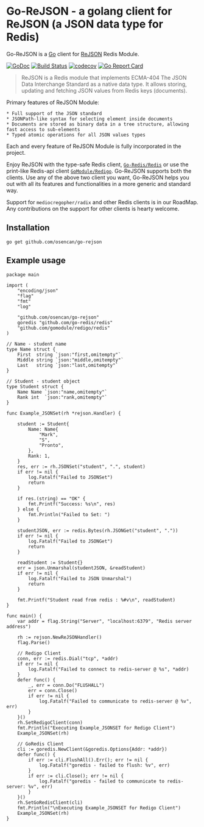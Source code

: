 # Go-ReJSON - a golang client for ReJSON (a JSON data type for Redis)
Go-ReJSON is a [Go](https://golang.org/) client for [ReJSON](https://github.com/RedisLabsModules/rejson) Redis Module. 

[![GoDoc](https://godoc.org/github.com/osencan/go-rejson?status.svg)](https://godoc.org/github.com/osencan/go-rejson)
[![Build Status](https://travis-ci.org/nitishm/go-rejson.svg?branch=master)](https://travis-ci.org/nitishm/go-rejson)
[![codecov](https://coveralls.io/repos/github/nitishm/go-rejson/badge.svg?branch=master)](https://coveralls.io/github/nitishm/go-rejson?branch=master)
[![Go Report Card](https://goreportcard.com/badge/github.com/osencan/go-rejson)](https://goreportcard.com/report/github.com/osencan/go-rejson)

> ReJSON is a Redis module that implements ECMA-404 The JSON Data Interchange Standard as a native data type. It allows storing, updating and fetching JSON values from Redis keys (documents).


Primary features of ReJSON Module:
    
    * Full support of the JSON standard
    * JSONPath-like syntax for selecting element inside documents
    * Documents are stored as binary data in a tree structure, allowing fast access to sub-elements
    * Typed atomic operations for all JSON values types

Each and every feature of ReJSON Module is fully incorporated in the project. 

Enjoy ReJSON with the type-safe Redis client, [`Go-Redis/Redis`](https://github.com/go-redis/redis) or use the print-like Redis-api client [`GoModule/Redigo`](https://github.com/gomodule/redigo/redis).
Go-ReJSON supports both the clients. Use any of the above two client you want, Go-ReJSON helps you out with all its features and functionalities in a more generic and standard way.

Support for `mediocregopher/radix` and other Redis clients is in our RoadMap. Any contributions on the support for other clients is hearty welcome.

## Installation
	go get github.com/osencan/go-rejson

## Example usage
```golang
package main

import (
	"encoding/json"
	"flag"
	"fmt"
	"log"

	"github.com/osencan/go-rejson"
	goredis "github.com/go-redis/redis"
	"github.com/gomodule/redigo/redis"
)

// Name - student name
type Name struct {
	First  string `json:"first,omitempty"`
	Middle string `json:"middle,omitempty"`
	Last   string `json:"last,omitempty"`
}

// Student - student object
type Student struct {
	Name Name `json:"name,omitempty"`
	Rank int  `json:"rank,omitempty"`
}

func Example_JSONSet(rh *rejson.Handler) {

	student := Student{
		Name: Name{
			"Mark",
			"S",
			"Pronto",
		},
		Rank: 1,
	}
	res, err := rh.JSONSet("student", ".", student)
	if err != nil {
		log.Fatalf("Failed to JSONSet")
		return
	}

	if res.(string) == "OK" {
		fmt.Printf("Success: %s\n", res)
	} else {
		fmt.Println("Failed to Set: ")
	}

	studentJSON, err := redis.Bytes(rh.JSONGet("student", "."))
	if err != nil {
		log.Fatalf("Failed to JSONGet")
		return
	}

	readStudent := Student{}
	err = json.Unmarshal(studentJSON, &readStudent)
	if err != nil {
		log.Fatalf("Failed to JSON Unmarshal")
		return
	}

	fmt.Printf("Student read from redis : %#v\n", readStudent)
}

func main() {
	var addr = flag.String("Server", "localhost:6379", "Redis server address")

	rh := rejson.NewReJSONHandler()
	flag.Parse()

	// Redigo Client
	conn, err := redis.Dial("tcp", *addr)
	if err != nil {
		log.Fatalf("Failed to connect to redis-server @ %s", *addr)
	}
	defer func() {
		_, err = conn.Do("FLUSHALL")
		err = conn.Close()
		if err != nil {
			log.Fatalf("Failed to communicate to redis-server @ %v", err)
		}
	}()
	rh.SetRedigoClient(conn)
	fmt.Println("Executing Example_JSONSET for Redigo Client")
	Example_JSONSet(rh)

	// GoRedis Client
	cli := goredis.NewClient(&goredis.Options{Addr: *addr})
	defer func() {
		if err := cli.FlushAll().Err(); err != nil {
			log.Fatalf("goredis - failed to flush: %v", err)
		}
		if err := cli.Close(); err != nil {
			log.Fatalf("goredis - failed to communicate to redis-server: %v", err)
		}
	}()
	rh.SetGoRedisClient(cli)
	fmt.Println("\nExecuting Example_JSONSET for Redigo Client")
	Example_JSONSet(rh)
}
```
